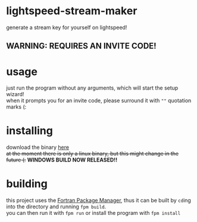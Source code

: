 # lightspeed-stream-maker
generate a stream key for yourself on lightspeed!
## WARNING: REQUIRES AN INVITE CODE!
# usage
just run the program without any arguments, which will start the setup wizard!  
when it prompts you for an invite code, please surround it with `""` quotation marks (:
# installing
download the binary [here](https://github.com/floppydiskette/lightspeed-stream-maker/releases)  
~~at the moment there is only a linux binary, but this might change in the future (:~~
**WINDOWS BUILD NOW RELEASED!!**
# building
this project uses the [Fortran Package Manager](https://github.com/fortran-lang/fpm),
thus it can be built by `cd`ing into the directory and running `fpm build`.  
you can then run it with `fpm run` or install the program with `fpm install`